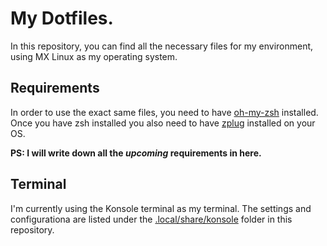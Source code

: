 # My Dotfiles.

In this repository, you can find all the necessary files for my environment, using MX Linux as my operating system.

## Requirements

In order to use the exact same files, you need to have [oh-my-zsh](https://github.com/ohmyzsh/ohmyzsh/wiki/Installing-ZSH) installed. Once you have zsh installed you also need to have [zplug](https://github.com/zplug/zplug#the-best-way) installed on your OS.

**PS: I will write down all the _upcoming_ requirements in here.**

## Terminal

I'm currently using the Konsole terminal as my terminal. The settings and configurationa are listed under the [.local/share/konsole](/.local/share/konsole) folder in this repository.

